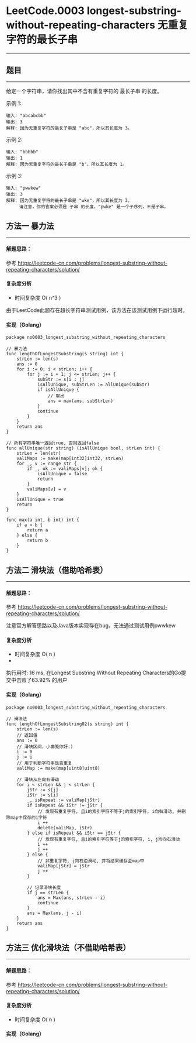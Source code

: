 # LeetCode.0003 longest-substring-without-repeating-characters 无重复字符的最长子串
---

## 题目
---

给定一个字符串，请你找出其中不含有重复字符的 最长子串 的长度。

示例 1:

```
输入: "abcabcbb"
输出: 3 
解释: 因为无重复字符的最长子串是 "abc"，所以其长度为 3。
```

示例 2:

```
输入: "bbbbb"
输出: 1
解释: 因为无重复字符的最长子串是 "b"，所以其长度为 1。
```

示例 3:

```
输入: "pwwkew"
输出: 3
解释: 因为无重复字符的最长子串是 "wke"，所以其长度为 3。
     请注意，你的答案必须是 子串 的长度，"pwke" 是一个子序列，不是子串。
```

## 方法一 暴力法
---
#### 解题思路：
参考
https://leetcode-cn.com/problems/longest-substring-without-repeating-characters/solution/
#### 复杂度分析
* 时间复杂度 O( n^3 )

由于LeetCode此题存在超长字符串测试用例，该方法在该测试用例下运行超时。

#### 实现（Golang）
```
package no0003_longest_substring_without_repeating_characters

// 暴力法
func lengthOfLongestSubstring(s string) int {
	strLen := len(s)
	ans := 0
	for i := 0; i < strLen; i++ {
		for j := i + 1; j <= strLen; j++ {
			subStr := s[i : j]
			isAllUnique, subStrLen := allUnique(subStr)
			if isAllUnique {
				// 取出
				ans = max(ans, subStrLen)
			}
			continue
		}
	}
	return ans
}

// 所有字符串唯一返回true, 否则返回false
func allUnique(str string) (isAllUnique bool, strLen int) {
	strLen = len(str)
	valiMaps := make(map[int32]int32, strLen)
	for _, v := range str {
		if _, ok := valiMaps[v]; ok {
			isAllUnique = false
			return
		}
		valiMaps[v] = v
	}
	isAllUnique = true
	return
}

func max(a int, b int) int {
	if a > b {
		return a
	} else {
		return b
	}
}
```
## 方法二 滑块法（借助哈希表）
---
#### 解题思路：
参考
https://leetcode-cn.com/problems/longest-substring-without-repeating-characters/solution/

注意官方解答思路以及Java版本实现存在bug，无法通过测试用例pwwkew

#### 复杂度分析
* 时间复杂度 O( n )
* 
执行用时: 16 ms, 在Longest Substring Without Repeating Characters的Go提交中击败了63.92% 的用户
#### 实现（Golang）

```
package no0003_longest_substring_without_repeating_characters

// 滑块法
func lengthOfLongestSubstring02(s string) int {
	strLen := len(s)
	// 返回值
	ans := 0
	// 滑块区间，小曲笺你好:)
	i := 0
	j := i
	// 用于判断字符串是否重复
	valiMap := make(map[uint8]uint8)

	// 滑块从左向右滑动
	for i < strLen && j < strLen {
		jStr := s[j]
		iStr := s[i]
		_, isRepeat := valiMap[jStr]
		if isRepeat && iStr != jStr {
			// 发现有重复字符, 且i的索引字符不等于j的索引字符, i向右滑动, 并删除map中保存的i字符
			i ++
			delete(valiMap, iStr)
		} else if isRepeat && iStr == jStr {
			// 发现有重复字符, 且i的索引字符等于j的索引字符, i, j均向右滑动
			i ++
			j ++
		} else {
			// 非重复字符, j向右边滑动, 并将结果缓存至map中
			valiMap[jStr] = jStr
			j ++
		}

		// 记录滑块长度
		if j == strLen {
			ans = Max(ans, strLen - i)
			continue
		}
		ans = Max(ans, j - i)
	}
	return ans
}
```

## 方法三 优化滑块法（不借助哈希表）
---
#### 解题思路：
参考
https://leetcode-cn.com/problems/longest-substring-without-repeating-characters/solution/

#### 复杂度分析
* 时间复杂度 O( n )

#### 实现（Golang）

```
```
